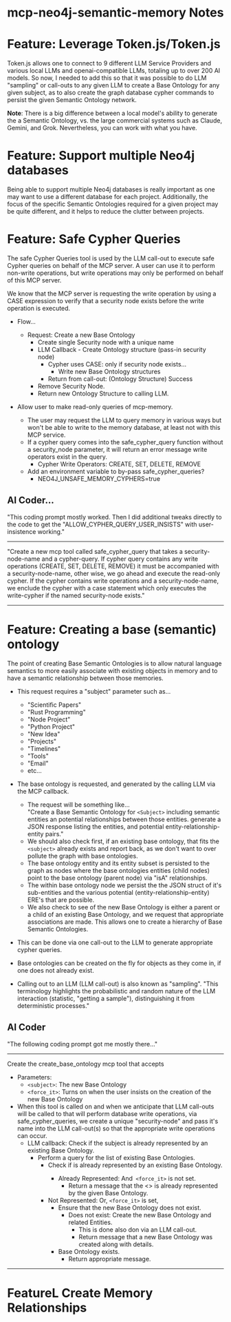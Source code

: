 # mcp-neo4j-semantic-memory Notes

# Feature: Leverage Token.js/Token.js

Token.js allows one to connect to 9 different LLM Service Providers and various local LLMs and openai-compatible LLMs, totaling up to over 200 AI models. So now, I needed to add this so that it was possible to do LLM "sampling" or call-outs to any given LLM to create a Base Ontology for any given subject, as to also create the graph database cypher commands to persist the given Semantic Ontology network.

**Note**: There is a big difference between a local model's ability to generate the a Semantic Ontology, vs. the large commercial systems such as Claude, Gemini, and Grok. Nevertheless, you can work with what you have.


# Feature: Support multiple Neo4j databases

Being able to support multiple Neo4j databases is really important as one may want to use a different database for each project. Additionally, the focus of the specific Semantic Ontologies required for a given project may be quite different, and it helps to reduce the clutter between projects.


# Feature: Safe Cypher Queries

The safe Cypher Queries tool is used by the LLM call-out to execute safe Cypher queries on behalf of the MCP server. A user can use it to perform non-write operations, but write operations may only be performed on behalf of this MCP server.

We know that the MCP server is requesting the write operation by using a CASE expression to verify that a security node exists before the write operation is executed.

- Flow...
  - Request: Create a new Base Ontology
    - Create single Security node with a unique name
    - LLM Callback - Create Ontology structure (pass-in security node)
      - Cypher uses CASE: only if security node exists...
        - Write new Base Ontology structures
      - Return from call-out: (Ontology Structure) Success
    - Remove Security Node.
    - Return new Ontology Structure to calling LLM.

- Allow user to make read-only queries of mcp-memory.
  - The user may request the LLM to query memory in various ways but won't be able to write to the memory database, at least not with this MCP service.
  - If a cypher query comes into the safe_cypher_query function without a security_node parameter, it will return an error message write operators exist in the query.
    - Cypher Write Operators: CREATE, SET, DELETE, REMOVE
  - Add an environment variable to by-pass safe_cypher_queries?
    - NEO4J_UNSAFE_MEMORY_CYPHERS=true

## AI Coder...

"This coding prompt mostly worked. Then I did additional tweaks directly to the code to get the "ALLOW_CYPHER_QUERY_USER_INSISTS" with user-insistence working."

---

"Create a new mcp tool called safe_cypher_query that takes a security-node-name and a cypher-query. If cypher query contains any write operations (CREATE, SET, DELETE, REMOVE) it must be accompanied with a security-node-name, other wise, we go ahead and execute the read-only cypher. If the cypher contains write operations and a security-node-name, we enclude the cypher with a case statement which only executes the write-cypher if the named security-node exists."

---

# Feature: Creating a base (semantic) ontology

The point of creating Base Semantic Ontologies is to allow natural language semantics to more easily associate with existing objects in memory and to have a semantic relationship between those memories.

- This request requires a "subject" parameter such as... 
  - "Scientific Papers"
  - "Rust Programming"
  - "Node Project"
  - "Python Project"
  - "New Idea"
  - "Projects"
  - "Timelines"
  - "Tools"
  - "Email"
  - etc...
- The base ontology is requested, and generated by the calling LLM via the MCP callback.
  - The request will be something like...<br>
    "Create a Base Semantic Ontology for `<Subject>` including semantic entities an potential relationships between those entities. generate a JSON response listing the entities, and potential entity-relationship-entity pairs."
  - We should also check first, if an existing base ontology, that fits the `<subject>` already exists and report back, as we don't want to over pollute the graph with base ontologies.
  - The base ontology entity and its entity subset is persisted to the graph as nodes where the base ontologies entities (child nodes) point to the base ontology (parent node) via "isA" relationships.
  - The within base ontology node we persist the the JSON struct of it's sub-entities and the various potential (entity-relationship-entity) ERE's that are possible.
  - We also check to see of the new Base Ontology is either a parent or a child of an existing Base Ontology, and we request that appropriate associations are made. This allows one to create a hierarchy of Base Semantic Ontologies.
- This can be done via one call-out to the LLM to generate appropriate cypher queries.
- Base ontologies can be created on the fly for objects as they come in, if one does not already exist.

- Calling out to an LLM (LLM call-out) is also known as "sampling".
  "This terminology highlights the probabilistic and random nature of the LLM interaction (statistic, "getting a sample"), distinguishing it from deterministic processes."

## AI Coder

   "The following coding prompt got me mostly there..."

---

Create the create_base_ontology mcp tool that accepts 
- Parameters: 
  - `<subject>`: The new Base Ontology
  - `<force_it>`: Turns on when the user insists on the creation of the new Base Ontology
- When this tool is called on and when we anticipate that LLM call-outs will be called to that will perform database write operations, via safe_cypher_queries, we create a unique "security-node" and pass it's name into the LLM call-out(s) so that the appropriate write operations can occur.
  - LLM callback: Check if the subject is already represented by an existing Base Ontology.<br>
    - Perform a query for the list of existing Base Ontologies.<br>
        - Check if <subject> is already represented by an existing Base Ontology.<br>
          - Already Represented: And` <force_it>` is not set.<br>
            - Return a message that the <<subject>> is already represented by the given Base Ontology.<br>
        - Not Represented: Or, `<force_it>` is set,<br>
          - Ensure that the new Base Ontology does not exist.<br>
            - Does not exist: Create the new Base Ontology and related Entities.<br>
              - This is done also don via an LLM call-out.
              - Return message that a new Base Ontology was created along with details.
          - Base Ontology exists.
            - Return appropriate message.

   

---

# FeatureL Create Memory Relationships
